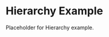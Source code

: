 <!-- file: examples/modules/organization/hierarchy/README.md -->
<!-- version: 1.0.0 -->
<!-- guid: a3adefac-64a9-46a5-a28e-d3e52ba64b2a -->

# Hierarchy Example

Placeholder for Hierarchy example.
